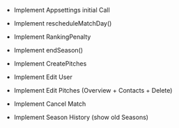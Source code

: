 - Implement Appsettings initial Call
    
- Implement rescheduleMatchDay()
- Implement RankingPenalty
- Implement endSeason()
- Implement CreatePitches
- Implement Edit User
- Implement Edit Pitches (Overview + Contacts + Delete)
- Implement Cancel Match
- Implement Season History (show old Seasons)